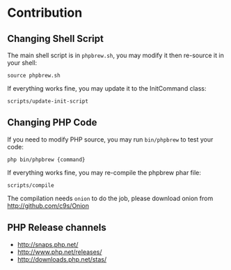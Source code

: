 Contribution
================


Changing Shell Script
---------------------

The main shell script is in `phpbrew.sh`, you may modify it then re-source it in your shell:

    source phpbrew.sh

If everything works fine, you may update it to the InitCommand class:

    scripts/update-init-script


Changing PHP Code
-----------------

If you need to modify PHP source, you may run `bin/phpbrew` to test your code:

    php bin/phpbrew {command}

If everything works fine, you may re-compile the phpbrew phar file:

    scripts/compile

The compilation needs `onion` to do the job, please download onion from http://github.com/c9s/Onion



PHP Release channels
--------------------

- http://snaps.php.net/
- http://www.php.net/releases/
- http://downloads.php.net/stas/


